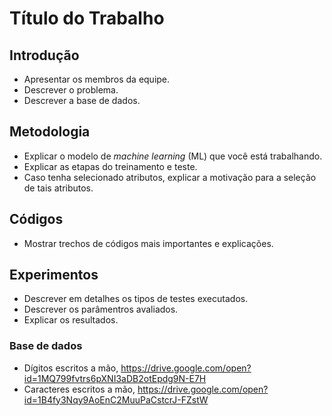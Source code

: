 # Título do Trabalho 

## Introdução

* Apresentar os membros da equipe. 
* Descrever o problema.  
* Descrever a base de dados.  

## Metodologia 

* Explicar o modelo de _machine learning_ (ML) que você está trabalhando. 
* Explicar as etapas do treinamento e teste. 
* Caso tenha selecionado atributos, explicar a motivação para a seleção de tais atributos. 

## Códigos 

* Mostrar trechos de códigos mais importantes e explicações.  

## Experimentos 

* Descrever em detalhes os tipos de testes executados. 
* Descrever os parâmentros avaliados. 
* Explicar os resultados. 
### Base de dados 
* Dígitos escritos a mão,  https://drive.google.com/open?id=1MQ799fvtrs6pXNI3aDB2otEpdg9N-E7H
* Caracteres escritos a mão, https://drive.google.com/open?id=1B4fy3Nqy9AoEnC2MuuPaCstcrJ-FZstW
 
